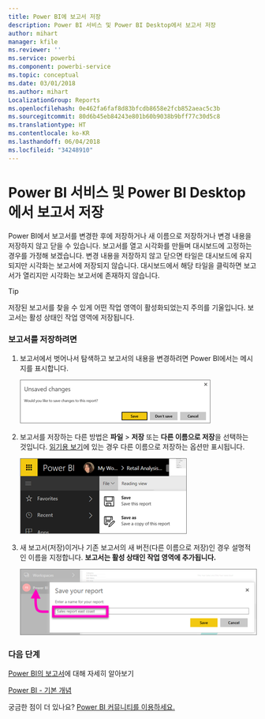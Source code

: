 ```yaml
---
title: Power BI에 보고서 저장
description: Power BI 서비스 및 Power BI Desktop에서 보고서 저장
author: mihart
manager: kfile
ms.reviewer: ''
ms.service: powerbi
ms.component: powerbi-service
ms.topic: conceptual
ms.date: 03/01/2018
ms.author: mihart
LocalizationGroup: Reports
ms.openlocfilehash: 0e462fa6faf8d83bfcdb8658e2fcb852aeac5c3b
ms.sourcegitcommit: 80d6b45eb84243e801b60b9038b9bff77c30d5c8
ms.translationtype: HT
ms.contentlocale: ko-KR
ms.lasthandoff: 06/04/2018
ms.locfileid: "34248910"
---
```

# <a name="save-a-report-in-power-bi-service-and-power-bi-desktop"></a>Power BI 서비스 및 Power BI Desktop에서 보고서 저장
Power BI에서 보고서를 변경한 후에 저장하거나 새 이름으로 저장하거나 변경 내용을 저장하지 않고 닫을 수 있습니다. 보고서를 열고 시각화를 만들며 대시보드에 고정하는 경우를 가정해 보겠습니다. 변경 내용을 저장하지 않고 닫으면 타일은 대시보드에 유지되지만 시각화는 보고서에 저장되지 않습니다. 대시보드에서 해당 타일을 클릭하면 보고서가 열리지만 시각화는 보고서에 존재하지 않습니다.

> [!TIP]
> 저장된 보고서를 찾을 수 있게 어떤 작업 영역이 활성화되었는지 주의를 기울입니다. 보고서는 활성 상태인 작업 영역에 저장됩니다.
> 
> 

### <a name="to-save-a-report"></a>보고서를 저장하려면
1. 보고서에서 벗어나서 탐색하고 보고서의 내용을 변경하려면 Power BI에서는 메시지를 표시합니다.
   
   ![변경 내용 저장](media/service-report-save/power-bi-unsaved.png)
2. 보고서를 저장하는 다른 방법은 **파일** \> **저장** 또는 **다른 이름으로 저장**을 선택하는 것입니다. [읽기용 보기](service-reading-view-and-editing-view.md)에 있는 경우 다른 이름으로 저장하는 옵션만 표시됩니다. 
   
   ![보고서 저장](media/service-report-save/power-bi-save-new.png)
3. 새 보고서(저장)이거나 기존 보고서의 새 버전(다른 이름으로 저장)인 경우 설명적인 이름을 지정합니다.  **보고서는 활성 상태인 작업 영역에 추가됩니다.**
   
    ![보고서 이름 지정](media/service-report-save/power-bi-save-dialog.png)

### <a name="next-steps"></a>다음 단계
[Power BI의 보고서](service-reports.md)에 대해 자세히 알아보기

[Power BI - 기본 개념](service-basic-concepts.md)

궁금한 점이 더 있나요? [Power BI 커뮤니티를 이용하세요.](http://community.powerbi.com/)

